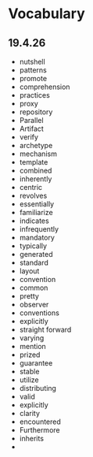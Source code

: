 # Vocabulary

## 19.4.26
- nutshell
- patterns
- promote
- comprehension
- practices
- proxy
- repository
- Parallel
- Artifact
- verify
- archetype
- mechanism
- template
- combined
- inherently
- centric
- revolves
- essentially
- familiarize
- indicates
- infrequently 
- mandatory
- typically
- generated
- standard
- layout
- convention
- common
- pretty
- observer
- conventions
- explicitly
- straight forward
- varying 
- mention
- prized
- guarantee
- stable
-  utilize 
- distributing 
- valid 
- explicitly
- clarity 
- encountered 
- Furthermore
- inherits 
- 